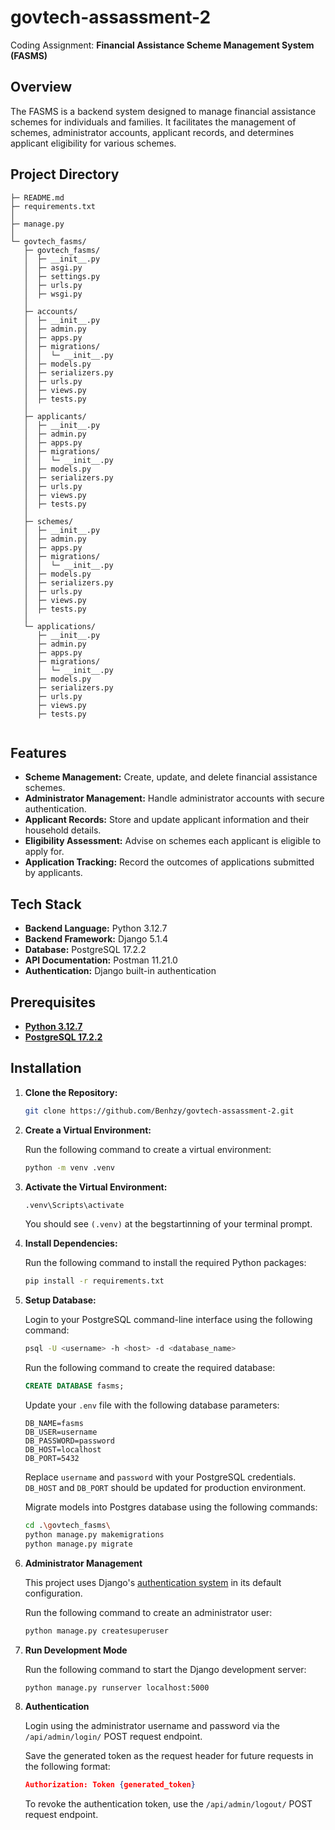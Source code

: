 # govtech-assassment-2
Coding Assignment: **Financial Assistance Scheme Management System (FASMS)**

## Overview

The FASMS is a backend system designed to manage financial assistance schemes for individuals and families. It facilitates the management of schemes, administrator accounts, applicant records, and determines applicant eligibility for various schemes.

## Project Directory

```
├─ README.md
├─ requirements.txt
│
├─ manage.py
│
└─ govtech_fasms/
   ├─ govtech_fasms/
   │  ├─ __init__.py
   │  ├─ asgi.py
   │  ├─ settings.py
   │  ├─ urls.py
   │  ├─ wsgi.py
   │
   ├─ accounts/
   │  ├─ __init__.py
   │  ├─ admin.py
   │  ├─ apps.py
   │  ├─ migrations/
   │  │  └─ __init__.py
   │  ├─ models.py
   │  ├─ serializers.py
   │  ├─ urls.py
   │  ├─ views.py
   │  ├─ tests.py
   │
   ├─ applicants/
   │  ├─ __init__.py
   │  ├─ admin.py
   │  ├─ apps.py
   │  ├─ migrations/
   │  │  └─ __init__.py
   │  ├─ models.py
   │  ├─ serializers.py
   │  ├─ urls.py
   │  ├─ views.py
   │  ├─ tests.py
   │
   ├─ schemes/
   │  ├─ __init__.py
   │  ├─ admin.py
   │  ├─ apps.py
   │  ├─ migrations/
   │  │  └─ __init__.py
   │  ├─ models.py
   │  ├─ serializers.py
   │  ├─ urls.py
   │  ├─ views.py
   │  ├─ tests.py
   │
   └─ applications/
      ├─ __init__.py
      ├─ admin.py
      ├─ apps.py
      ├─ migrations/
      │  └─ __init__.py
      ├─ models.py
      ├─ serializers.py
      ├─ urls.py
      ├─ views.py
      ├─ tests.py


```


## Features

- **Scheme Management:** Create, update, and delete financial assistance schemes.
- **Administrator Management:** Handle administrator accounts with secure authentication.
- **Applicant Records:** Store and update applicant information and their household details.
- **Eligibility Assessment:** Advise on schemes each applicant is eligible to apply for.
- **Application Tracking:** Record the outcomes of applications submitted by applicants.

## Tech Stack

- **Backend Language:** Python 3.12.7
- **Backend Framework:** Django 5.1.4
- **Database:** PostgreSQL 17.2.2
- **API Documentation:** Postman 11.21.0
- **Authentication:** Django built-in authentication

## Prerequisites

- [**Python 3.12.7**](https://www.python.org/ftp/python/3.12.7/python-3.12.7-amd64.exe "Download Python 3.12.7")
- [**PostgreSQL 17.2.2**](https://sbp.enterprisedb.com/getfile.jsp?fileid=1259295 "Download PostgreSQL 17.2.2")

## Installation

1. **Clone the Repository:**

   ```bash
   git clone https://github.com/Benhzy/govtech-assassment-2.git
   ```

2. **Create a Virtual Environment:**

   Run the following command to create a virtual environment:

   ```bash
   python -m venv .venv
   ```

3. **Activate the Virtual Environment:**

   ```bash
   .venv\Scripts\activate
   ```

   You should see `(.venv)` at the begstartinning of your terminal prompt.

4. **Install Dependencies:**

   Run the following command to install the required Python packages:

   ```bash
   pip install -r requirements.txt
   ```

4. **Setup Database:**

   Login to your PostgreSQL command-line interface using the following command:
   
   ```bash
   psql -U <username> -h <host> -d <database_name>
   ```

   Run the following command to create the required database:

   ```sql
   CREATE DATABASE fasms;
   ```
   Update your `.env` file with the following database parameters:

   ```env
   DB_NAME=fasms
   DB_USER=username
   DB_PASSWORD=password
   DB_HOST=localhost
   DB_PORT=5432
   ```
   Replace `username` and `password` with your PostgreSQL credentials.
   `DB_HOST` and `DB_PORT` should be updated for production environment.

   Migrate models into Postgres database using the following commands:

   ```bash
   cd .\govtech_fasms\
   python manage.py makemigrations
   python manage.py migrate
   ```

5. **Administrator Management**

   This project uses Django's [authentication system](https://docs.djangoproject.com/en/5.1/topics/auth/default/) in its default configuration.

   Run the following command to create an administrator user:

   ```bash
   python manage.py createsuperuser
   ```

6. **Run Development Mode**

   Run the following command to start the Django development server:

   ```bash
   python manage.py runserver localhost:5000
   ```

7. **Authentication**

   Login using the administrator username and password via the `/api/admin/login/` POST request endpoint.

   Save the generated token as the request header for future requests in the following format:

   ```json
   Authorization: Token {generated_token}
   ```

   To revoke the authentication token, use the `/api/admin/logout/` POST request endpoint. 